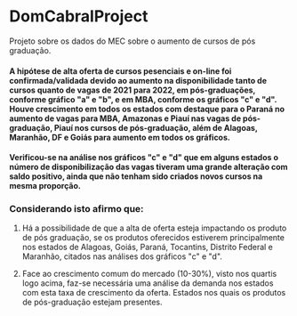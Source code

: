 # DomCabralProject

Projeto sobre os dados do MEC sobre o aumento de cursos de pós graduação.

<h4> A hipótese de alta oferta de cursos pesenciais e on-line foi confirmada/validada devido ao aumento na disponibilidade tanto de cursos quanto de vagas de 2021 para 2022, em pós-graduações, conforme gráfico "a" e "b", e em MBA, conforme os gráficos "c" e "d". 
<br>
Houve crescimento em todos os estados com destaque para o Paraná no aumento de vagas para MBA, Amazonas e Piauí nas vagas de pós-graduação, Piauí nos cursos de pós-graduação, além de Alagoas, Maranhão, DF e Goiás para aumento em todos os gráficos.</h4>

<h4>Verificou-se na análise nos gráficos "c" e "d" que em alguns estados o número de disponibilização das vagas tiveram uma grande alteração com saldo positivo, ainda que não tenham sido criados novos cursos na mesma proporção.</h4>

<h3><b>Considerando isto afirmo que:</b></h3>

1.   Há a possibilidade de que a alta de oferta esteja impactando os produto de pós graduação, se os produtos oferecidos estiverem principalmente nos estados de Alagoas, Goiás, Paraná, Tocantins, Distrito Federal e Maranhão, citados nas análises dos gráficos "c" e "d".

2.   Face ao crescimento comum do mercado (10-30%), visto nos quartis logo acima, faz-se necessária uma análise da demanda nos estados com esta taxa de crescimento da oferta. Estados nos quais os produtos de pós-graduação estejam presentes.


